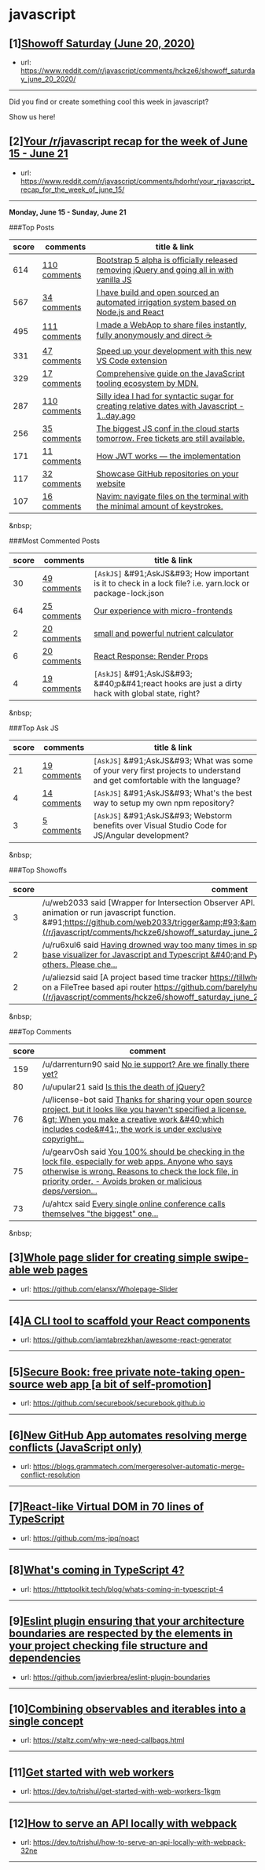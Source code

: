 # javascript
## [1][Showoff Saturday (June 20, 2020)](https://www.reddit.com/r/javascript/comments/hckze6/showoff_saturday_june_20_2020/)
- url: https://www.reddit.com/r/javascript/comments/hckze6/showoff_saturday_june_20_2020/
---
Did you find or create something cool this week in javascript? 

Show us here!
## [2][Your /r/javascript recap for the week of June 15 - June 21](https://www.reddit.com/r/javascript/comments/hdorhr/your_rjavascript_recap_for_the_week_of_june_15/)
- url: https://www.reddit.com/r/javascript/comments/hdorhr/your_rjavascript_recap_for_the_week_of_june_15/
---
**Monday, June 15 - Sunday, June 21**

###Top Posts

| score | comments | title &amp; link |
|--|--|--|
| 614  | [110 comments](https://www.reddit.com/r/javascript/comments/haopme/bootstrap_5_alpha_is_officially_released_removing/) | [Bootstrap 5 alpha is officially released removing jQuery and going all in with vanilla JS](https://themesberg.com/blog/bootstrap/bootstrap-version-5-alpha-whats-new)|
| 567  | [34 comments](https://www.reddit.com/r/javascript/comments/hd2ks4/i_have_build_and_open_sourced_an_automated/) | [I have build and open sourced an automated irrigation system based on Node.js and React](https://medium.com/@patrickhallek1998/automated-smart-home-irrigation-system-9061c391f8e2)|
| 495  | [111 comments](https://www.reddit.com/r/javascript/comments/h9gxzg/i_made_a_webapp_to_share_files_instantly_fully/) | [I made a WebApp to share files instantly, fully anonymously and direct ☕](https://github.com/dot-cafe/beam.cafe)|
| 331  | [47 comments](https://www.reddit.com/r/javascript/comments/hbyh8q/speed_up_your_development_with_this_new_vs_code/) | [Speed up your development with this new VS Code extension](https://github.com/snipsnapdev/snipsnap)|
| 329  | [17 comments](https://www.reddit.com/r/javascript/comments/hbgtug/comprehensive_guide_on_the_javascript_tooling/) | [Comprehensive guide on the JavaScript tooling ecosystem by MDN.](https://developer.mozilla.org/en-US/docs/Learn/Tools_and_testing/Understanding_client-side_tools)|
| 287  | [110 comments](https://www.reddit.com/r/javascript/comments/hcm30h/silly_idea_i_had_for_syntactic_sugar_for_creating/) | [Silly idea I had for syntactic sugar for creating relative dates with Javascript - 1..day.ago](https://github.com/alexpusch/dotago.js)|
| 256  | [35 comments](https://www.reddit.com/r/javascript/comments/hamya2/the_biggest_js_conf_in_the_cloud_starts_tomorrow/) | [The biggest JS conf in the cloud starts tomorrow. Free tickets are still available.](https://live.jsnation.com)|
| 171  | [11 comments](https://www.reddit.com/r/javascript/comments/h9el4d/how_jwt_works_the_implementation/) | [How JWT works — the implementation](https://medium.com/@alexcambose/how-jwt-works-in-depth-354cb5dc360d)|
| 117  | [32 comments](https://www.reddit.com/r/javascript/comments/hbbcpi/showcase_github_repositories_on_your_website/) | [Showcase GitHub repositories on your website](https://github.com/Tarptaeya/repo-card)|
| 107  | [16 comments](https://www.reddit.com/r/javascript/comments/ha59ig/navim_navigate_files_on_the_terminal_with_the/) | [Navim: navigate files on the terminal with the minimal amount of keystrokes.](https://github.com/MaiaVictor/Navim)|




&amp;nbsp;

###Most Commented Posts

| score | comments | title &amp; link |
|--|--|--|
| 30  | [49 comments](https://www.reddit.com/r/javascript/comments/hbvwmx/askjs_how_important_is_it_to_check_in_a_lock_file/) | `[AskJS]` &amp;#91;AskJS&amp;#93; How important is it to check in a lock file? i.e. yarn.lock or package-lock.json|
| 64  | [25 comments](https://www.reddit.com/r/javascript/comments/habtdg/our_experience_with_microfrontends/) | [Our experience with micro-frontends](https://medium.com/hacking-talent/two-years-of-micro-frontends-a-retrospective-522526f76df4)|
| 2  | [20 comments](https://www.reddit.com/r/javascript/comments/hcj4cp/small_and_powerful_nutrient_calculator/) | [small and powerful nutrient calculator](http://github.com/jedzoka/plantiet/)|
| 6  | [20 comments](https://www.reddit.com/r/javascript/comments/hai0vb/react_response_render_props/) | [React Response: Render Props](https://nullvoxpopuli.com/2020-06-16-react-response--render-props)|
| 4  | [19 comments](https://www.reddit.com/r/javascript/comments/h9qgh2/askjs_preact_hooks_are_just_a_dirty_hack_with/) | `[AskJS]` &amp;#91;AskJS&amp;#93; &amp;#40;p&amp;#41;react hooks are just a dirty hack with global state, right?|




&amp;nbsp;

###Top Ask JS

| score | comments | title &amp; link |
|--|--|--|
| 21  | [19 comments](https://www.reddit.com/r/javascript/comments/h9e148/askjs_what_was_some_of_your_very_first_projects/) | `[AskJS]` &amp;#91;AskJS&amp;#93; What was some of your very first projects to understand and get comfortable with the language?|
| 4  | [14 comments](https://www.reddit.com/r/javascript/comments/hc8y73/askjs_whats_the_best_way_to_setup_my_own_npm/) | `[AskJS]` &amp;#91;AskJS&amp;#93; What's the best way to setup my own npm repository?|
| 3  | [5 comments](https://www.reddit.com/r/javascript/comments/h9iafo/askjs_webstorm_benefits_over_visual_studio_code/) | `[AskJS]` &amp;#91;AskJS&amp;#93; Webstorm benefits over Visual Studio Code for JS/Angular development?|




&amp;nbsp;

###Top Showoffs

| score  |  comment  |
|--|--|
| 3  |  /u/web2033 said [Wrapper for Intersection Observer API. Easy way to lazy-load images, trigger an animation or run javascript function.  &amp;#91;https://github.com/web2033/trigger&amp;#93;&amp;#40;https://github.com/web2033/trigg...](/r/javascript/comments/hckze6/showoff_saturday_june_20_2020/fvfrl1o/?context=5) |
| 2  |  /u/ru6xul6 said [Having drowned way too many times in spaghetti code, I decided to build a code base visualizer for Javascript and Typescript &amp;#40;and Python too!&amp;#41;. Hopefully that's helpful for others.  Please che...](/r/javascript/comments/hckze6/showoff_saturday_june_20_2020/fvhqh09/?context=5) |
| 2  |  /u/aliezsid said [A project based time tracker  https://tillwhen.barelyhuman.dev  And currently working on a FileTree based api router  https://github.com/barelyhuman/routex](/r/javascript/comments/hckze6/showoff_saturday_june_20_2020/fvfmxu1/?context=5) |




&amp;nbsp;

###Top Comments

| score  |  comment  |
|--|--|
| 159  |  /u/darrenturn90 said [No ie support? Are we finally there yet?](/r/javascript/comments/haopme/bootstrap_5_alpha_is_officially_released_removing/fv50g1i/?context=5) |
| 80  |  /u/upular21 said [Is this the death of jQuery?](/r/javascript/comments/haopme/bootstrap_5_alpha_is_officially_released_removing/fv47e98/?context=5) |
| 76  |  /u/license-bot said [Thanks for sharing your open source project, but it looks like you haven't specified a license.  &amp;gt; When you make a creative work &amp;#40;which includes code&amp;#41;, the work is under exclusive copyright...](/r/javascript/comments/hbyh8q/speed_up_your_development_with_this_new_vs_code/fvbqlgr/?context=5) |
| 75  |  /u/gearvOsh said [You 100% should be checking in the lock file, especially for web apps. Anyone who says otherwise is wrong. Reasons to check the lock file, in priority order.  - Avoids broken or malicious deps/version...](/r/javascript/comments/hbvwmx/askjs_how_important_is_it_to_check_in_a_lock_file/fvbfhjx/?context=5) |
| 73  |  /u/ahtcx said [Every single online conference calls themselves "the biggest" one...](/r/javascript/comments/hamya2/the_biggest_js_conf_in_the_cloud_starts_tomorrow/fv3w3eg/?context=5) |




&amp;nbsp;
## [3][Whole page slider for creating simple swipe-able web pages](https://www.reddit.com/r/javascript/comments/he9v09/whole_page_slider_for_creating_simple_swipeable/)
- url: https://github.com/elansx/Wholepage-Slider
---

## [4][A CLI tool to scaffold your React components](https://www.reddit.com/r/javascript/comments/hebo9u/a_cli_tool_to_scaffold_your_react_components/)
- url: https://github.com/iamtabrezkhan/awesome-react-generator
---

## [5][Secure Book: free private note-taking open-source web app [a bit of self-promotion]](https://www.reddit.com/r/javascript/comments/he2ul9/secure_book_free_private_notetaking_opensource/)
- url: https://github.com/securebook/securebook.github.io
---

## [6][New GitHub App automates resolving merge conflicts (JavaScript only)](https://www.reddit.com/r/javascript/comments/hds2kk/new_github_app_automates_resolving_merge/)
- url: https://blogs.grammatech.com/mergeresolver-automatic-merge-conflict-resolution
---

## [7][React-like Virtual DOM in 70 lines of TypeScript](https://www.reddit.com/r/javascript/comments/he08tn/reactlike_virtual_dom_in_70_lines_of_typescript/)
- url: https://github.com/ms-jpq/noact
---

## [8][What's coming in TypeScript 4?](https://www.reddit.com/r/javascript/comments/hdvkij/whats_coming_in_typescript_4/)
- url: https://httptoolkit.tech/blog/whats-coming-in-typescript-4
---

## [9][Eslint plugin ensuring that your architecture boundaries are respected by the elements in your project checking file structure and dependencies](https://www.reddit.com/r/javascript/comments/hebxkg/eslint_plugin_ensuring_that_your_architecture/)
- url: https://github.com/javierbrea/eslint-plugin-boundaries
---

## [10][Combining observables and iterables into a single concept](https://www.reddit.com/r/javascript/comments/he2cnm/combining_observables_and_iterables_into_a_single/)
- url: https://staltz.com/why-we-need-callbags.html
---

## [11][Get started with web workers](https://www.reddit.com/r/javascript/comments/hean6o/get_started_with_web_workers/)
- url: https://dev.to/trishul/get-started-with-web-workers-1kgm
---

## [12][How to serve an API locally with webpack](https://www.reddit.com/r/javascript/comments/heaanz/how_to_serve_an_api_locally_with_webpack/)
- url: https://dev.to/trishul/how-to-serve-an-api-locally-with-webpack-32ne
---

